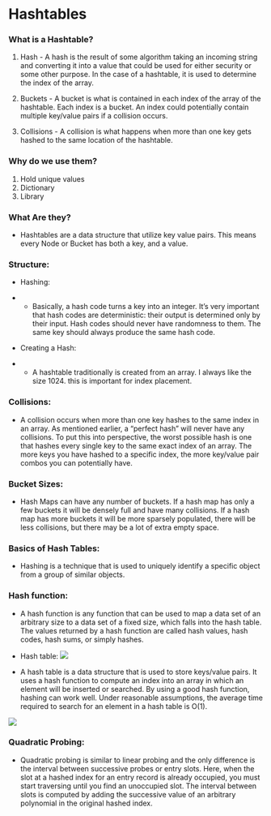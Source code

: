 # Hashtables

### What is a Hashtable?
1. Hash - A hash is the result of some algorithm taking an incoming string and converting it into a value that could be used for either security or some other purpose. In the case of a hashtable, it is used to determine the index of the array.

2. Buckets - A bucket is what is contained in each index of the array of the hashtable. Each index is a bucket. An index could potentially contain multiple key/value pairs if a collision occurs.

3. Collisions - A collision is what happens when more than one key gets hashed to the same location of the hashtable.

### Why do we use them?
1. Hold unique values
2. Dictionary
3. Library

### What Are they?
- Hashtables are a data structure that utilize key value pairs. This means every Node or Bucket has both a key, and a value.


### Structure:

- Hashing:
- - Basically, a hash code turns a key into an integer. It’s very important that hash codes are deterministic: their output is determined only by their input. Hash codes should never have randomness to them. The same key should always produce the same hash code.

- Creating a Hash:
- - A hashtable traditionally is created from an array. I always like the size 1024. this is important for index placement.

### Collisions:
- A collision occurs when more than one key hashes to the same index in an array. As mentioned earlier, a “perfect hash” will never have any collisions. To put this into perspective, the worst possible hash is one that hashes every single key to the same exact index of an array. The more keys you have hashed to a specific index, the more key/value pair combos you can potentially have.

### Bucket Sizes:
- Hash Maps can have any number of buckets. If a hash map has only a few buckets it will be densely full and have many collisions. If a hash map has more buckets it will be more sparsely populated, there will be less collisions, but there may be a lot of extra empty space.

### Basics of Hash Tables:

- Hashing is a technique that is used to uniquely identify a specific object from a group of similar objects.

### Hash function:
- A hash function is any function that can be used to map a data set of an arbitrary size to a data set of a fixed size, which falls into the hash table. The values returned by a hash function are called hash values, hash codes, hash sums, or simply hashes.

- Hash table:
![](https://he-s3.s3.amazonaws.com/media/uploads/dda3e36.jpg)

- A hash table is a data structure that is used to store keys/value pairs. It uses a hash function to compute an index into an array in which an element will be inserted or searched. By using a good hash function, hashing can work well. Under reasonable assumptions, the average time required to search for an element in a hash table is O(1).

![](https://he-s3.s3.amazonaws.com/media/uploads/2cabd32.jpg)

### Quadratic Probing:
- Quadratic probing is similar to linear probing and the only difference is the interval between successive probes or entry slots. Here, when the slot at a hashed index for an entry record is already occupied, you must start traversing until you find an unoccupied slot. The interval between slots is computed by adding the successive value of an arbitrary polynomial in the original hashed index.